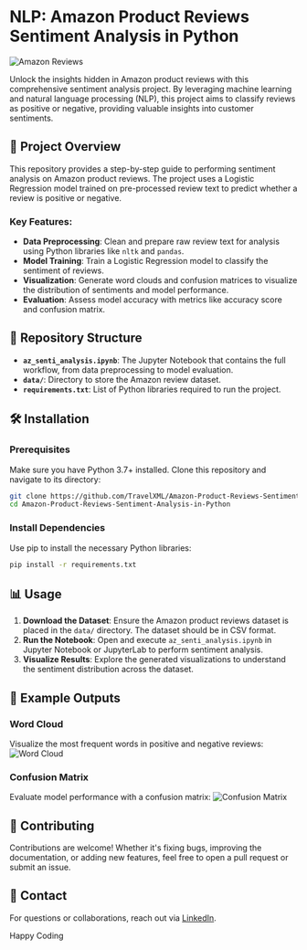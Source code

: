 # NLP: Amazon Product Reviews Sentiment Analysis in Python
![Amazon Reviews](https://github.com/user-attachments/assets/ac6a483a-3aca-464c-98a0-61cddcc0854f)


Unlock the insights hidden in Amazon product reviews with this comprehensive sentiment analysis project. By leveraging machine learning and natural language processing (NLP), this project aims to classify reviews as positive or negative, providing valuable insights into customer sentiments.

## 🚀 Project Overview

This repository provides a step-by-step guide to performing sentiment analysis on Amazon product reviews. The project uses a Logistic Regression model trained on pre-processed review text to predict whether a review is positive or negative.

### Key Features:
- **Data Preprocessing**: Clean and prepare raw review text for analysis using Python libraries like `nltk` and `pandas`.
- **Model Training**: Train a Logistic Regression model to classify the sentiment of reviews.
- **Visualization**: Generate word clouds and confusion matrices to visualize the distribution of sentiments and model performance.
- **Evaluation**: Assess model accuracy with metrics like accuracy score and confusion matrix.

## 📂 Repository Structure

- **`az_senti_analysis.ipynb`**: The Jupyter Notebook that contains the full workflow, from data preprocessing to model evaluation.
- **`data/`**: Directory to store the Amazon review dataset.
- **`requirements.txt`**: List of Python libraries required to run the project.

## 🛠️ Installation

### Prerequisites

Make sure you have Python 3.7+ installed. Clone this repository and navigate to its directory:

```bash
git clone https://github.com/TravelXML/Amazon-Product-Reviews-Sentiment-Analysis-in-Python.git
cd Amazon-Product-Reviews-Sentiment-Analysis-in-Python
```

### Install Dependencies

Use pip to install the necessary Python libraries:

```bash
pip install -r requirements.txt
```

## 📊 Usage

1. **Download the Dataset**: Ensure the Amazon product reviews dataset is placed in the `data/` directory. The dataset should be in CSV format.
2. **Run the Notebook**: Open and execute `az_senti_analysis.ipynb` in Jupyter Notebook or JupyterLab to perform sentiment analysis.
3. **Visualize Results**: Explore the generated visualizations to understand the sentiment distribution across the dataset.

## 🎯 Example Outputs

### Word Cloud
Visualize the most frequent words in positive and negative reviews:
![Word Cloud](https://github.com/user-attachments/assets/7ef70f56-e4e5-496c-ba30-9bfdb613eccd)


### Confusion Matrix
Evaluate model performance with a confusion matrix:
![Confusion Matrix](https://github.com/user-attachments/assets/33e86db9-434c-4af5-b87d-2a2fffb218be)



## 🤝 Contributing

Contributions are welcome! Whether it's fixing bugs, improving the documentation, or adding new features, feel free to open a pull request or submit an issue.


## 📧 Contact

For questions or collaborations, reach out via [LinkedIn](https://www.linkedin.com/in/the-startup-cto/).

Happy Coding
